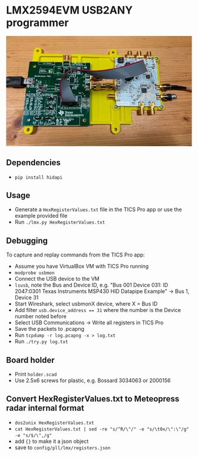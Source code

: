 # LMX2594EVM USB2ANY programmer

![holder](holder.jpg)

## Dependencies
 * `pip install hidapi`

## Usage
 * Generate a `HexRegisterValues.txt` file in the TICS Pro app or use the example provided file
 * Run `./lmx.py HexRegisterValues.txt`

## Debugging
To capture and replay commands from the TICS Pro app:

 * Assume you have VirtualBox VM with TICS Pro running
 * `modprobe usbmon`
 * Connect the USB device to the VM
 * `lsusb`, note the Bus and Device ID, e.g. "Bus 001 Device 031: ID 2047:0301 Texas Instruments MSP430 HID Datapipe Example" → Bus 1, Device 31
 * Start Wireshark, select usbmonX device, where X = Bus ID
 * Add filter `usb.device_address == 31` where the number is the Device number noted before
 * Select USB Communications → Write all registers in TICS Pro
 * Save the packets to .pcapng
 * Run `tcpdump -r log.pcapng -x > log.txt`
 * Run `./try.py log.txt`

## Board holder

 * Print `holder.scad`
 * Use 2.5x6 screws for plastic, e.g. Bossard 3034063 or 2000156

## Convert HexRegisterValues.txt to Meteopress radar internal format

 * `dos2unix HexRegisterValues.txt`
 * `cat HexRegisterValues.txt | sed -re "s/^R/\"/" -e "s/\t0x/\":\"/g" -e "s/$/\",/g"`
 * add `{}` to make it a json object
 * save to `config/pll/lmx/registers.json`
